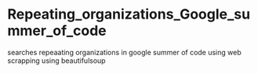 # Repeating_organizations_Google_summer_of_code
 searches repeaating organizations in google summer of code using web scrapping
 using beautifulsoup